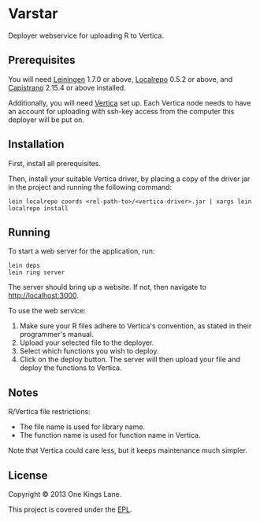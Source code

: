 # Varstar

Deployer webservice for uploading R to Vertica.

## Prerequisites

You will need [Leiningen][1] 1.7.0 or above, 
[Localrepo][2] 0.5.2 or above,
and [Capistrano][3] 2.15.4 or above installed.

[1]: https://github.com/technomancy/leiningen
[2]: https://github.com/kumarshantanu/lein-localrepo
[3]: https://github.com/capistrano/capistrano

Additionally, you will need [Vertica](http://www.vertica.com/) set up.
Each Vertica node needs to have an account for uploading 
with ssh-key access from the computer this deployer will be put on.

## Installation

First, install all prerequisites.

Then, install your suitable Vertica driver, by placing a copy of the driver jar in the project and running the following command:

    
    lein localrepo coords <rel-path-to>/<vertica-driver>.jar | xargs lein localrepo install

## Running

To start a web server for the application, run:

    lein deps
    lein ring server
    
The server should bring up a website. If not, then navigate to
[http://localhost:3000](http://localhost:3000).

To use the web service:

1. Make sure your R files adhere to Vertica's convention, as stated in their programmer's manual. 
2. Upload your selected file to the deployer. 
3. Select which functions you wish to deploy.
4. Click on the deploy button. The server will then upload your file and deploy the functions to Vertica.

## Notes

R/Vertica file restrictions:

- The file name is used for library name.
- The function name is used for function name in Vertica.

Note that Vertica could care less, but it keeps maintenance much simpler.

## License

Copyright © 2013 One Kings Lane.

This project is covered under the [EPL](LICENSE).
